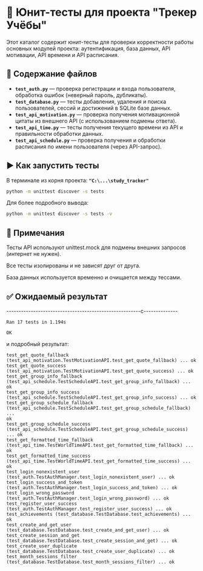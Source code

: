 # 🧪 Юнит-тесты для проекта "Трекер Учёбы"

Этот каталог содержит юнит-тесты для проверки корректности работы основных модулей проекта: аутентификация, база данных, API мотивации, API времени и API расписания.

## 📁 Содержание файлов

- **`test_auth.py`** — проверка регистрации и входа пользователя, обработка ошибок (неверный пароль, дубликаты).
- **`test_database.py`** — тесты добавления, удаления и поиска пользователей, сессий и достижений в SQLite базе данных.
- **`test_api_motivation.py`** — проверка получения мотивационной цитаты из внешнего API (с использованием подмены ответа).
- **`test_api_time.py`** — тесты получения текущего времени из API и правильности обработки данных.
- **`test_api_schedule.py`** — проверка получения и обработки расписания по имени пользователя (через API-запрос).

## ▶️ Как запустить тесты

В терминале из корня проекта: **`"C:\...\study_tracker"`**

```bash
python -m unittest discover -s tests
```
Для более подробного вывода:
```bash
python -m unittest discover -s tests -v
```
## 📝 Примечания

Тесты API используют unittest.mock для подмены внешних запросов (интернет не нужен).

Все тесты изолированы и не зависят друг от друга.

База данных используется временно и очищается между тесcами.

## ✅ Ожидаемый результат

-------------------------------------------------------c--------------
```
Ran 17 tests in 1.194s

OK
```
и подробный результат:
```
test_get_quote_fallback (test_api_motivation.TestMotivationAPI.test_get_quote_fallback) ... ok
test_get_quote_success (test_api_motivation.TestMotivationAPI.test_get_quote_success) ... ok
test_get_group_info_fallback (test_api_schedule.TestScheduleAPI.test_get_group_info_fallback) ... 
ok
test_get_group_info_success (test_api_schedule.TestScheduleAPI.test_get_group_info_success) ... ok
test_get_group_schedule_fallback (test_api_schedule.TestScheduleAPI.test_get_group_schedule_fallback) ...
ok
test_get_group_schedule_success (test_api_schedule.TestScheduleAPI.test_get_group_schedule_success) ... ok
test_get_formatted_time_fallback (test_api_time.TestWorldTimeAPI.test_get_formatted_time_fallback) ... ok
test_get_formatted_time_success (test_api_time.TestWorldTimeAPI.test_get_formatted_time_success) ... ok
test_login_nonexistent_user (test_auth.TestAuthManager.test_login_nonexistent_user) ... ok
test_login_success_and_token (test_auth.TestAuthManager.test_login_success_and_token) ... ok
test_login_wrong_password (test_auth.TestAuthManager.test_login_wrong_password) ... ok
test_register_user_success (test_auth.TestAuthManager.test_register_user_success) ... ok
test_achievements (test_database.TestDatabase.test_achievements) ... ok
test_create_and_get_user (test_database.TestDatabase.test_create_and_get_user) ... ok
test_create_session_and_get (test_database.TestDatabase.test_create_session_and_get) ... ok
test_create_user_duplicate (test_database.TestDatabase.test_create_user_duplicate) ... ok
test_month_sessions_filter (test_database.TestDatabase.test_month_sessions_filter) ... ok
```